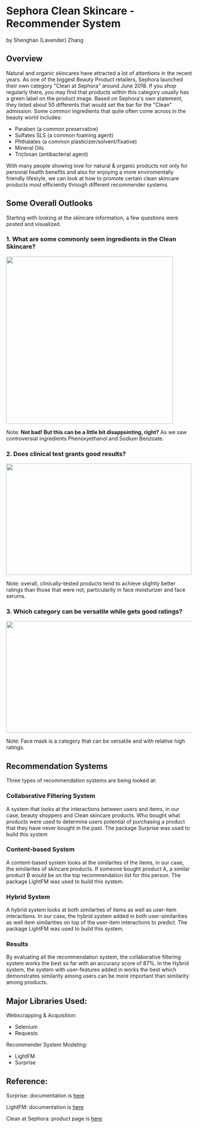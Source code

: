 # Sephora Clean Skincare - Recommender System
by Shenghao (Lavender) Zhang

## Overview
Natural and organic skincares have attracted a lot of attentions in the recent years. As one of the biggest Beauty Product retailers, Sephora launched their own category "Clean at Sephora" around June 2018. If you shop regularly there, you may find that products within this category usually has a green label on the product image. Based on Sephora's own statement, they listed about 50 differents that would set the bar for the "Clean" admission. Some common ingredients that quite often come across in the beauty world includes: 

- Paraben (a common preservative)
- Sulfates SLS (a common foaming agent)
- Phthalates (a common plasticizer/solvent/fixative)
- Mineral Oils 
- Triclosan (antibacterial agent)

With many people showing love for natural & organic products not only for personal health benefits and also for enjoying a more enviromentally friendly lifestyle, we can look at how to promote certain clean skincare products most efficiently through different recommender systems. 

## Some Overall Outlooks
Starting with looking at the skincare information, a few questions were posted and visualized. 

### 1. What are some commonly seen ingredients in the Clean Skincare?
<img src = 'https://github.com/lavsz/Mod4_Project_Sephora/blob/main/Pictures/All_prod.png' width="450" height="450">

Note: **Not bad! But this can be a little bit disappointing, right?** As we saw controversial ingredients Phenoxyethanol and Sodium Benzoate.

### 2. Does clinical test grants good results?

<img src = 'https://github.com/lavsz/Mod4_Project_Sephora/blob/main/Pictures/Screen%20Shot%202021-01-13%20at%205.37.11%20PM.png' width="500" height="300">

Note: overall, clinically-tested products tend to achieve slightly better ratings than those that were not, particularlly in face moisturizer and face serums.

### 3. Which category can be versatile while gets good ratings?

<img src = 'https://github.com/lavsz/Mod4_Project_Sephora/blob/main/Pictures/Screen%20Shot%202021-01-13%20at%205.39.27%20PM.png' width="600" height="300">

Note: Face mask is a category that can be versatile and with relative high ratings. 

## Recommendation Systems

Three types of recommendation systems are being looked at:

### Collaborative Filtering System

A system that looks at the interactions between users and items, in our case, beauty shoppers and Clean skincare products. Who bought what products were used to determine users potential of purchasing a product that they have never bought in the past. The package Surprise was used to build this system

### Content-based System

A content-based system looks at the similarites of the items, in our case, the similarites of skincare products. If someone bought product A, a similar product B would be on the top recommendation list for this person. The package LightFM was used to build this system.

### Hybrid System

A hybrid system looks at both similarties of items as well as user-item interactions. In our case, the hybrid system added in both user-similarities as well item similarities on top of the user-item interactions to predict. The package LightFM was used to build this system.

### Results

By evaluating all the recommendation system, the collaborative filtering system works the best so far with an accuracy score of 87%. In the Hybrid system, the system with user-features added in works the best which demonstrates similarity among users can be more important than similarity among products. 

## Major Libraries Used:
Webscrapping & Acquisition:
- Selenium
- Requests

Recommender System Modeling:
- LightFM
- Surprise

## Reference:
Surprise: documentation is [here](https://surprise.readthedocs.io/en/stable/getting_started.html)

LightFM: documentation is [here](https://making.lyst.com/lightfm/docs/home.html)

Clean at Sephora: product page is [here](https://www.sephora.com/beauty/clean-beauty-products)



